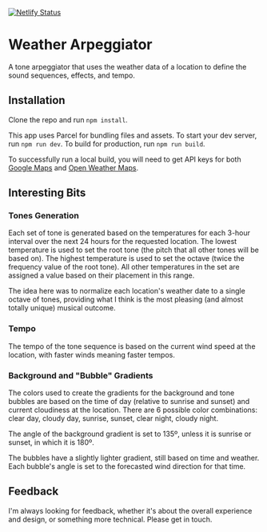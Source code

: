 [![Netlify Status](https://api.netlify.com/api/v1/badges/e3237887-f384-4f66-90fc-3dcba3a4e9c4/deploy-status)](https://app.netlify.com/sites/epic-wescoff-d8c1e6/deploys)

# Weather Arpeggiator

A tone arpeggiator that uses the weather data of a location to define the sound sequences, effects, and tempo.

## Installation

Clone the repo and run `npm install`.

This app uses Parcel for bundling files and assets. To start your dev server, run `npm run dev`. To build for production, run `npm run build`.

To successfully run a local build, you will need to get API keys for both [Google Maps](https://developers.google.com/maps/documentation) and [Open Weather Maps](https://openweathermap.org/).

## Interesting Bits

### Tones Generation

Each set of tone is generated based on the temperatures for each 3-hour interval over the next 24 hours for the requested location. The lowest temperature is used to set the root tone (the pitch that all other tones will be based on). The highest temperature is used to set the octave (twice the frequency value of the root tone). All other temperatures in the set are assigned a value based on their placement in this range.

The idea here was to normalize each location's weather date to a single octave of tones, providing what I think is the most pleasing (and almost totally unique) musical outcome.

### Tempo

The tempo of the tone sequence is based on the current wind speed at the location, with faster winds meaning faster tempos.

### Background and "Bubble" Gradients

The colors used to create the gradients for the background and tone bubbles are based on the time of day (relative to sunrise and sunset) and current cloudiness at the location. There are 6 possible color combinations: clear day, cloudy day, sunrise, sunset, clear night, cloudy night.

The angle of the background gradient is set to 135º, unless it is sunrise or sunset, in which it is 180º.

The bubbles have a slightly lighter gradient, still based on time and weather. Each bubble's angle is set to the forecasted wind direction for that time.

## Feedback

I'm always looking for feedback, whether it's about the overall experience and design, or something more technical. Please get in touch.
